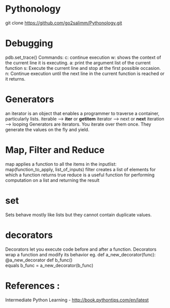 # Pythonology

git clone https://github.com/go2salimm/Pythonology.git

# Debugging
pdb.set_trace()
Commands:
    c: continue execution
    w: shows the context of the current line it is executing.
    a: print the argument list of the current function
    s: Execute the current line and stop at the first possible occasion.
    n: Continue execution until the next line in the current function is reached or it returns.

# Generators
an iterator is an object that enables a programmer to traverse a container, particularly lists. 
iterable -->  __iter__ or __getitem__ 
iterator -->  next or __next__
iteration --> looping 
Generators are iterators.  You iterate over them once.  They generate the values on the fly and yield.


# Map, Filter and Reduce
map applies a function to all the items in the inputlist:  map(function_to_apply, list_of_inputs)
filter creates a list of elements for which a function returns true
reduce is a useful function for performing computation on a list and returning the result

# set
Sets behave mostly like lists but they cannot contain duplicate values.

# decorators
Decorators let you execute code before and after a function. 
Decorators wrap a function and modify its behavior
eg. def a_new_decorator(func):
    @a_new_decorator
    def b_func()   
 equals b_func = a_new_decorator(b_func)


# References :
Intermediate Python Learning - http://book.pythontips.com/en/latest





